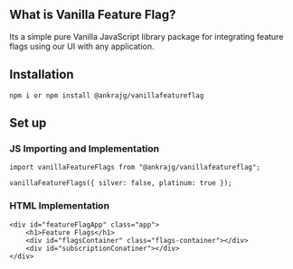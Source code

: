 ## What is Vanilla Feature Flag?

Its a simple pure Vanilla JavaScript library package for integrating feature flags using our UI with any application.

## Installation

```
npm i or npm install @ankrajg/vanillafeatureflag
```

## Set up

### JS Importing and Implementation
```
import vanillaFeatureFlags from "@ankrajg/vanillafeatureflag";

vanillaFeatureFlags({ silver: false, platinum: true });
```

### HTML Implementation 
```
<div id="featureFlagApp" class="app">
    <h1>Feature Flags</h1>
    <div id="flagsContainer" class="flags-container"></div>
    <div id="subscriptionConatiner"></div>
</div>
```